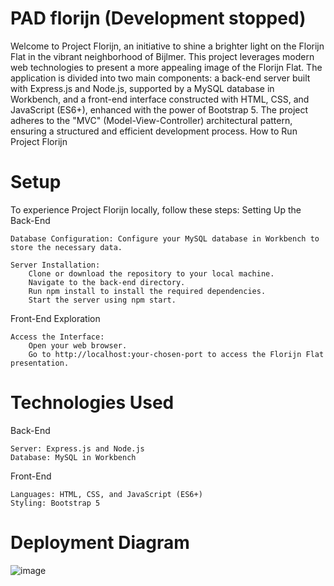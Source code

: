 # PAD florijn (Development stopped)

Welcome to Project Florijn, an initiative to shine a brighter light on the Florijn Flat in the vibrant neighborhood of Bijlmer. This project leverages modern web technologies to present a more appealing image of the Florijn Flat. The application is divided into two main components: a back-end server built with Express.js and Node.js, supported by a MySQL database in Workbench, and a front-end interface constructed with HTML, CSS, and JavaScript (ES6+), enhanced with the power of Bootstrap 5. The project adheres to the "MVC" (Model-View-Controller) architectural pattern, ensuring a structured and efficient development process.
How to Run Project Florijn

# Setup
To experience Project Florijn locally, follow these steps:
Setting Up the Back-End

    Database Configuration: Configure your MySQL database in Workbench to store the necessary data.

    Server Installation:
        Clone or download the repository to your local machine.
        Navigate to the back-end directory.
        Run npm install to install the required dependencies.
        Start the server using npm start.

Front-End Exploration

    Access the Interface:
        Open your web browser.
        Go to http://localhost:your-chosen-port to access the Florijn Flat presentation.

# Technologies Used
Back-End

    Server: Express.js and Node.js
    Database: MySQL in Workbench

Front-End

    Languages: HTML, CSS, and JavaScript (ES6+)
    Styling: Bootstrap 5
# Deployment Diagram
![image](https://github.com/RomelloHvA/PAD/assets/148497822/473615b6-e6c2-487d-ae5b-1ab2634b64a3)
